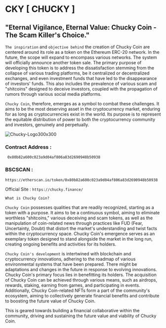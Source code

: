 # CKY [ CHUCKY ]

## "Eternal Vigilance, Eternal Value: Chucky Coin - The Scam Killer's Choice."

`The inspiration` and `objective behind` the creation of Chucky Coin are centered around its role as a token on the Ethereum ERC-20 network. In the future, the scope will expand to encompass various networks. The system will officially announce another token sale. The primary purpose of developing this token is to address the dissatisfaction stemming from the collapse of various trading platforms, be it centralized or decentralized exchanges, and even investment funds that have led to the disappearance of investors' funds. This also includes the prevalence of various scam and "shitcoins" designed to deceive investors, coupled with the propagation of rumors through various social media platforms.

`Chucky Coin`, therefore, emerges as a symbol to combat these challenges. It aims to be the most deserving asset in the cryptocurrency market, enduring for as long as cryptocurrencies exist in the world. Its purpose is to represent the equitable distribution of power to both the cryptocurrency community and investors, genuinely and perpetually.

![Chucky-Logo300x300](https://cdn.discordapp.com/attachments/1080058777971212370/1139016421645504605/unnamed_3.png)

### Contract Address :

```
 0x80b82a600c023a9d04af806a83d2690948b50938
```

### BSCSCAN :

```
https://etherscan.io/token/0x80b82a600c023a9d04af806a83d2690948b50938
```

Official Site : `https://chucky.finance/`

`What is Chucky Coin?`

`Chucky Coin` possesses qualities that are readily recognized, starting as a token with a purpose. It aims to be a continuous symbol, aiming to eliminate worthless "shitcoins," various deceiving and scam tokens, as well as the manipulation of coin-related news through practices like FUD (Fear, Uncertainty, Doubt) that distort the market's understanding and twist facts within the cryptocurrency space. Chucky Coin's emergence serves as an exemplary token designed to stand alongside the market in the long run, creating ongoing benefits and activities for its holders.

`Chucky Coin's development` is intertwined with blockchain and cryptocurrency innovations, adhering to the roadmap of various environmental systems that have been prepared. There might be adaptations and changes in the future in response to evolving innovations. Chucky Coin's primary focus lies in benefitting its holders. The acquisition of Chucky Coin can be achieved through various means, such as airdrops, rewards, staking, earning from games, and participating in events. Additionally, Chucky Coin-related NFTs form a part of the community's ecosystem, aiming to collectively generate financial benefits and contribute to boosting the future value of Chucky Coin.

This is geared towards building a financial collaborative within the community, driving and sustaining the future value and viability of Chucky Coin.
